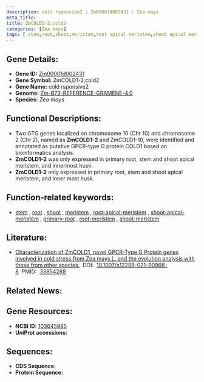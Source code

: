 ```yaml
---
description: cold rsponsive2 ; Zm00001d002431 ; Zea mays
meta_title:
title: ZmCOLD1-2;cold2
categories: [Zea mays]
tags: [ stem,root,shoot,meristem,root apical meristem,shoot apical meristem,primary root,root meristem,shoot meristem ]
---
```


## Gene Details:
- **Gene ID:**	[Zm00001d002431](https://www.maizegdb.org/gene_center/gene/Zm00001d002431)
- **Gene Symbol:** ZmCOLD1-2;cold2
- **Gene Name:** cold rsponsive2
- **Genome:** [Zm-B73-REFERENCE-GRAMENE-4.0](https://www.maizegdb.org/genome/assembly/Zm-B73-REFERENCE-GRAMENE-4.0)
- **Species:** *Zea mays*

## Functional Descriptions:
   - Two GTG genes localized on chromosome 10 (Chr 10) and chromosome 2 (Chr 2), named as **ZmCOLD1-2** and ZmCOLD1-10, were identified and annotated as putative GPCR-type G protein COLD1 based on bioinformatics analysis.
   - **ZmCOLD1-2** was only expressed in primary root, stem and shoot apical meristem, and innermost husk.
   - **ZmCOLD1-2** only expressed in primary root, stem and shoot apical meristem, and inner most husk.

## Function-related keywords:
- [stem](/tags/stem/)&nbsp;,&nbsp;[root](/tags/root/)&nbsp;,&nbsp;[shoot](/tags/shoot/)&nbsp;,&nbsp;[meristem](/tags/meristem/)&nbsp;,&nbsp;[root-apical-meristem](/tags/root-apical-meristem/)&nbsp;,&nbsp;[shoot-apical-meristem](/tags/shoot-apical-meristem/)&nbsp;,&nbsp;[primary-root](/tags/primary-root/)&nbsp;,&nbsp;[root-meristem](/tags/root-meristem/)&nbsp;,&nbsp;[shoot-meristem](/tags/shoot-meristem/)

## Literature:
   - [Characterization of ZmCOLD1, novel GPCR-Type G Protein genes involved in cold stress from Zea mays L. and the evolution analysis with those from other species.]( https://www.ncbi.nlm.nih.gov/pmc/articles/PMC7981359/)&nbsp;&nbsp;DOI:&nbsp;&nbsp;[10.1007/s12298-021-00966-8](https://www.ncbi.nlm.nih.gov/pmc/articles/PMC7981359/)&nbsp;&nbsp;PMID:&nbsp;&nbsp;[33854288](https://pubmed.ncbi.nlm.nih.gov/33854288/)

## Related News:

## Gene Resources:
- **NCBI ID:**  [103645985](https://www.ncbi.nlm.nih.gov/gene/?term=103645985)
- **UniProt accessions:** [](https://www.uniprot.org/uniprotkb//entry)



## Sequences:
- **CDS Sequence:**
- **Protein Sequence:**
